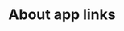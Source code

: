 ---
layout: default
title: About app links
grand_parent: App navigation
nav_order: 1
parent: App links
---